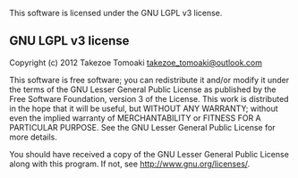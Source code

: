 This software is licensed under the GNU LGPL v3 license. 

GNU LGPL v3 license 
--------------------------------------------------------------------------------

Copyright (c) 2012 Takezoe Tomoaki <takezoe_tomoaki@outlook.com>

This software is free software; you can redistribute it and/or modify it under 
the terms of the GNU Lesser General Public License as published by the Free 
Software Foundation, version 3 of the License. This work is distributed 
in the hope that it will be useful, but WITHOUT ANY WARRANTY; without even the 
implied warranty of MERCHANTABILITY or FITNESS FOR A PARTICULAR PURPOSE. See 
the GNU Lesser General Public License for more details. 

You should have received a copy of the GNU Lesser General Public License 
along with this program.  If not, see <http://www.gnu.org/licenses/>. 

